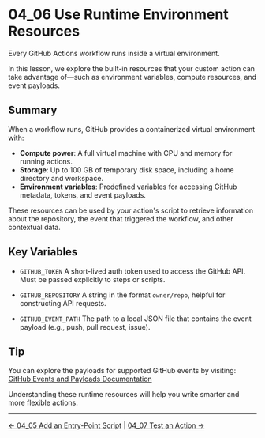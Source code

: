 # 04_06 Use Runtime Environment Resources

Every GitHub Actions workflow runs inside a virtual environment.

In this lesson, we explore the built-in resources that your custom action can take advantage of—such as environment variables, compute resources, and event payloads.


## Summary

When a workflow runs, GitHub provides a containerized virtual environment with:

- **Compute power**: A full virtual machine with CPU and memory for running actions.
- **Storage**: Up to 100 GB of temporary disk space, including a home directory and workspace.
- **Environment variables**: Predefined variables for accessing GitHub metadata, tokens, and event payloads.

These resources can be used by your action's script to retrieve information about the repository, the event that triggered the workflow, and other contextual data.


## Key Variables

- `GITHUB_TOKEN`
  A short-lived auth token used to access the GitHub API. Must be passed explicitly to steps or scripts.

- `GITHUB_REPOSITORY`
  A string in the format `owner/repo`, helpful for constructing API requests.

- `GITHUB_EVENT_PATH`
  The path to a local JSON file that contains the event payload (e.g., push, pull request, issue).


## Tip

You can explore the payloads for supported GitHub events by visiting:
[GitHub Events and Payloads Documentation](https://docs.github.com/en/webhooks-and-events/webhooks/webhook-events-and-payloads)

Understanding these runtime resources will help you write smarter and more flexible actions.

<!-- FooterStart -->
---
[← 04_05 Add an Entry-Point Script](../04_05_add_an_entrypoint_script/README.md) | [04_07 Test an Action →](../04_07_test_an_action/README.md)
<!-- FooterEnd -->
